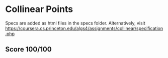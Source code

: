 # Collinear Points

Specs are added as html files in the specs folder. 
Alternatively, visit https://coursera.cs.princeton.edu/algs4/assignments/collinear/specification.php
## Score 100/100